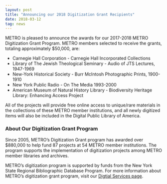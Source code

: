 ```yaml
---
layout: post
title: "Announcing our 2018 Digitization Grant Recipients"
date: 2018-03-12
tag: news
---
```


METRO is pleased to announce the awards for our 2017-2018 METRO Digitization Grant Program. METRO members selected to receive the grants, totaling approximately $50,000, are:
 
- Carnegie Hall Corporation - Carnegie Hall Incorporated Collections   
- Library of The Jewish Theological Seminary - Audio of JTS Lectures, 1947-1969  
- New-York Historical Society - Burr McIntosh Photographic Prints, 1900-1910   
- New York Public Radio - On The Media 1993-2000   
- American Museum of Natural History Library - Biodiversity Heritage Library: Enhancing Access Project
  
All of the projects will provide free online access to unique/rare materials in the collections of these METRO member institutions, and all newly digitized items will also be included in the Digital Public Library of America. 
 
### About Our Digitization Grant Program  
Since 2005, METRO’s Digitization Grant program has awarded over $880,000 to help fund 87 projects at 54 METRO member institutions. The program supports the implementation of digitization projects among METRO member libraries and archives.

METRO’s digitization program is supported by funds from the New York State Regional Bibliographic Database Program. For more information about METRO’s digitization grant program, visit our [Digtial Services page](https://metro.org/services/digital-services#digi_grants).


